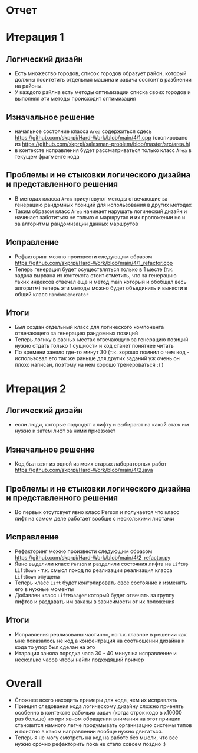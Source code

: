 # Отчет

# Итерация 1

## Логический дизайн

* Есть множество городов, список городов образует район, который должны поситетить отдельная машина и задача состоит в разбиении на районы.
* У каждого райлна есть методы оптимизации списка своих городов и выполняя эти методы происходит оптимизация

## Изначальное решение

* начальное состояние класса `Area` содержиться сдесь https://github.com/skprpi/Hard-Work/blob/main/4/1.cpp (скопировано из https://github.com/skprpi/salesman-problem/blob/master/src/area.h)
* в контексте исправления будет рассматриваться только класс `Area` в текущем фрагменте кода

## Проблемы и не стыковки логического дизайна и представленного решения

* В методах класса `Area` присутсвуют методы отвечающие за генерацию рандомных позиций для использования в других методах
* Таким образом класс `Area` начинает нарушать логический дизайн и начинает заботиться не только о маршрутах и их проложении но и за алгоритмы рандомизации данных маршрутов

## Исправление

* Рефакторинг можно произвести следующим образом https://github.com/skprpi/Hard-Work/blob/main/4/1_refactor.cpp
* Теперь генерация будет осуществляться только в 1 месте (т.к. задача вырвана из контекста стоит отметить, что за генерацию таких индексов отвечал еще и метод main который и обобщал весь алгоритм) теперь эти методы можно будет объединить и вынксти в общий класс `RandomGenerator`

## Итоги

* Был создан отдельный класс для логического компонента отвечающего за генерацию рандомных позиций
* Теперь логику в разных местах отвечающую за генерацию позиций нужно отдать только 1 сущности и код станет понятнее читать
* По времени заняло где-то минут 30 (т.к. хорошо помнил о чем код - использовал его так же раньше для других заданий уж очень он плохо написан, поэтому на нем хорошо тренероваться :) )

# Итерация 2

## Логический дизайн

* если люди, которые подходят к лифту и выбирают на какой этаж им нужно и затем лифт за ними приезжает

## Изначальное решение

* Код был взят из одной из моих старых лабораторных работ https://github.com/skprpi/Hard-Work/blob/main/4/2.java

## Проблемы и не стыковки логического дизайна и представленного решения

* Во первых отсутсвует явно класс Person и получается что класс лифт на самом деле работает вообще с несколькими лифтами

## Исправление

* Рефакторинг можно произвести следующим образом https://github.com/skprpi/Hard-Work/blob/main/4/2_refactor.py
* Явно выделили класс  `Person` и разделили состояния лифта на `LiftUp` `LiftDown` - т.к. смысл поход по реализации реализация класса `LiftDown` опущена
* Теперь класс `Lift` будет контрлировать свое состояние и изменять его в нужные моменты
* Добавлен класс `LiftManager` который будет отвечать за группу лифтов и раздавать им заказы в зависимости от их положения

## Итоги

* Исправления реализованы частично, но т.к. главное в решении как мне показалось не код а конфентрация на соотношении дизайна и кода то упор был сделан на это
* Итарация заняла порядка часа 30 - 40 минут на исправление и несколько часов чтобы найти подходящий пример

# Overall

* Сложнее всего находить примеры для кода, чем их исправлять
* Принцип следования кода логическому дизайну сложно приенять особенно в контексте рабочьих задач (когда строк кодо в x10000 раз больше) но при явном обращении внимания на этот принцип становится намного легче продумывать организацию системы типов и понятно в каком направлении вообще нужно двигаться. 
* Теперь я не могу смотреть на код на работе без мысли, что все нужно срочно рефакторить пока не стало совсем поздно :)

